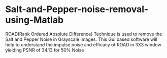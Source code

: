 # Salt-and-Pepper-noise-removal-using-Matlab
ROAD(Rank Ordered Absolute Difference) Technique is used to remove the Salt and Pepper Noise in Grayscale Images. This Gui based software will help to understand the impulse noise and efficacy of ROAD in 3X3 window yielding PSNR of 34.13 for 50% Noise 
